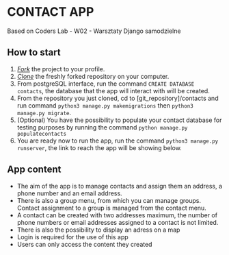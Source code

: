 # CONTACT APP
Based on Coders Lab - W02 - Warsztaty Django samodzielne

## How to start

1. [*Fork*](https://guides.github.com/activities/forking/) the project to your profile.
2. [*Clone*](https://help.github.com/articles/cloning-a-repository/) the freshly forked repository on your computer.
3. From postgreSQL interface, run the command `CREATE DATABASE contacts`, the database that the app will interact with will be created.
4. From the repository you just cloned, cd to [git_repository]/contacts and run command `python3 manage.py makemigrations` then `python3 manage.py migrate`.
5. (Optional) You have the possibility to populate your contact database for testing purposes by running the command `python manage.py populatecontacts`
6. You are ready now to run the app, run the command `python3 manage.py runserver`, the link to reach the app will be showing below.


## App content

* The aim of the app is to manage contacts and assign them an address, a phone number and an email address.
* There is also a group menu, from which you can manage groups. Contact assignment to a group is managed from the contact menu.
* A contact can be created with two addresses maximum, the number of phone numbers or email addresses assigned to a contact is not limited.
* There is also the possibility to display an adress on a map
* Login is required for the use of this app
* Users can only access the content they created
